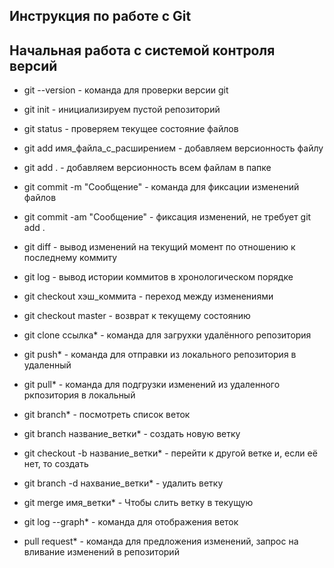## Инструкция по работе с Git

## Начальная работа с системой контроля версий

* git --version - команда для проверки версии git

* git init - инициализируем пустой репозиторий

* git status - проверяем текущее состояние файлов

* git add имя_файла_с_расширением - добавляем версионность файлу

* git add . - добавляем версионность всем файлам в папке

* git commit -m "Сообщение" - команда для фиксации изменений файлов

* git commit -am "Сообщение" - фиксация изменений, не требует git add .

* git diff - вывод изменений на текущий момент по отношению к последнему коммиту

* git log - вывод истории коммитов в хронологическом порядке

* git checkout хэш_коммита - переход между изменениями

* git checkout master - возврат к текущему состоянию

* git clone ссылка* - команда для загрухки удалённого репозитория

* git push* - команда для отправки из локального репозитория в удаленный

* git pull* - команда для подгрузки изменений из удаленного ркпозитория в локальный

* git branch* - посмотреть список веток

* git branch название_ветки* - создать новую ветку

* git checkout -b название_ветки* - перейти к другой ветке и, если её нет, то создать

* git branch -d нахвание_ветки* - удалить ветку

* git merge имя_ветки* - Чтобы слить ветку в текущую

* git log --graph* - команда для отображения веток

* pull request* - команда для предложения изменений, запрос на вливание изменений в репозиторий
